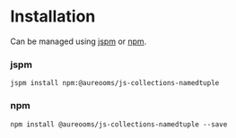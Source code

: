# Installation
Can be managed using
[jspm](http://jspm.io)
or [npm](https://github.com/npm/npm).

### jspm
```terminal
jspm install npm:@aureooms/js-collections-namedtuple
```

### npm
```terminal
npm install @aureooms/js-collections-namedtuple --save
```
